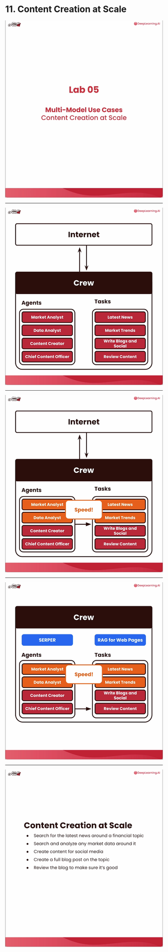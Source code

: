 # 11. Content Creation at Scale

![](Slides/videoframe_0.png)

---

![](Slides/videoframe_87672.png)

---

![](Slides/videoframe_133888.png)

---

![](Slides/videoframe_178950.png)

---

![](Slides/videoframe_225742.png)
